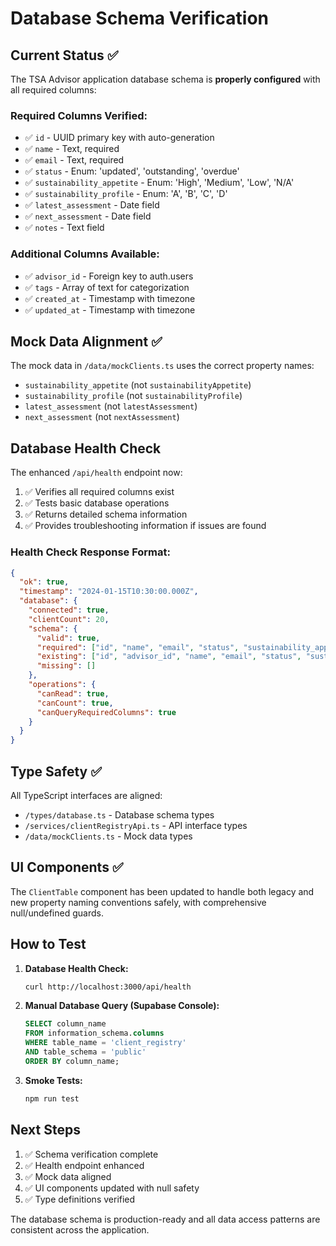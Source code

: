 # Database Schema Verification

## Current Status ✅

The TSA Advisor application database schema is **properly configured** with all required columns:

### Required Columns Verified:
- ✅ `id` - UUID primary key with auto-generation
- ✅ `name` - Text, required
- ✅ `email` - Text, required
- ✅ `status` - Enum: 'updated', 'outstanding', 'overdue'
- ✅ `sustainability_appetite` - Enum: 'High', 'Medium', 'Low', 'N/A'
- ✅ `sustainability_profile` - Enum: 'A', 'B', 'C', 'D'
- ✅ `latest_assessment` - Date field
- ✅ `next_assessment` - Date field
- ✅ `notes` - Text field

### Additional Columns Available:
- ✅ `advisor_id` - Foreign key to auth.users
- ✅ `tags` - Array of text for categorization
- ✅ `created_at` - Timestamp with timezone
- ✅ `updated_at` - Timestamp with timezone

## Mock Data Alignment ✅

The mock data in `/data/mockClients.ts` uses the correct property names:
- `sustainability_appetite` (not `sustainabilityAppetite`)
- `sustainability_profile` (not `sustainabilityProfile`)
- `latest_assessment` (not `latestAssessment`)
- `next_assessment` (not `nextAssessment`)

## Database Health Check

The enhanced `/api/health` endpoint now:
1. ✅ Verifies all required columns exist
2. ✅ Tests basic database operations
3. ✅ Returns detailed schema information
4. ✅ Provides troubleshooting information if issues are found

### Health Check Response Format:
```json
{
  "ok": true,
  "timestamp": "2024-01-15T10:30:00.000Z",
  "database": {
    "connected": true,
    "clientCount": 20,
    "schema": {
      "valid": true,
      "required": ["id", "name", "email", "status", "sustainability_appetite", "sustainability_profile", "latest_assessment", "next_assessment", "notes"],
      "existing": ["id", "advisor_id", "name", "email", "status", "sustainability_appetite", "sustainability_profile", "latest_assessment", "next_assessment", "notes", "tags", "created_at", "updated_at"],
      "missing": []
    },
    "operations": {
      "canRead": true,
      "canCount": true,
      "canQueryRequiredColumns": true
    }
  }
}
```

## Type Safety ✅

All TypeScript interfaces are aligned:
- `/types/database.ts` - Database schema types
- `/services/clientRegistryApi.ts` - API interface types
- `/data/mockClients.ts` - Mock data types

## UI Components ✅

The `ClientTable` component has been updated to handle both legacy and new property naming conventions safely, with comprehensive null/undefined guards.

## How to Test

1. **Database Health Check:**
   ```bash
   curl http://localhost:3000/api/health
   ```

2. **Manual Database Query (Supabase Console):**
   ```sql
   SELECT column_name 
   FROM information_schema.columns 
   WHERE table_name = 'client_registry' 
   AND table_schema = 'public'
   ORDER BY column_name;
   ```

3. **Smoke Tests:**
   ```bash
   npm run test
   ```

## Next Steps

1. ✅ Schema verification complete
2. ✅ Health endpoint enhanced
3. ✅ Mock data aligned
4. ✅ UI components updated with null safety
5. ✅ Type definitions verified

The database schema is production-ready and all data access patterns are consistent across the application.